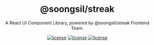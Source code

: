 <div align="center">

<h1>@soongsil/streak</h1>

A React UI Component Library, powered by @soongsil/streak Frontend Team.

[![license](https://badgen.net/github/license/Soongsil-Developers/streak)](https://github.com/Soongsil-Developers/streak/blob/main/LICENSE)
[![license](https://badgen.net/npm/v/@soongsil/streak)](https://www.npmjs.com/package/@soongsil/streak)
[![license](https://badgen.net/npm/types/@soongsil/streak)](https://www.npmjs.com/package/@soongsil/streak)

</div>
